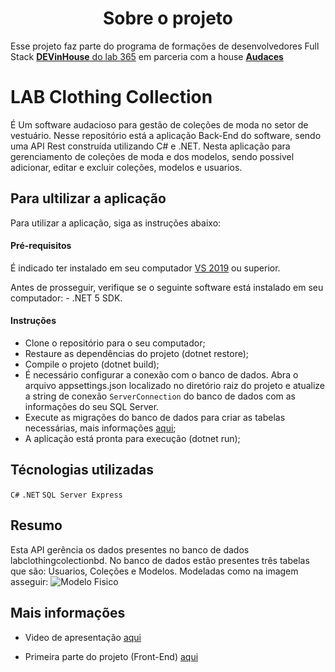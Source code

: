 <h1 align="center"> Sobre o projeto </h1>

Esse projeto faz parte do programa de formações de desenvolvedores Full Stack [**DEVinHouse** do lab 365](https://devinhouse.tech/) em parceria com a house [**Audaces**](https://audaces.com/pt-br)

# LAB Clothing Collection

É Um software audacioso para gestão de coleções de moda no setor de vestuário. Nesse repositório está a aplicação Back-End do software, sendo uma API Rest construída utilizando C# e .NET.
Nesta aplicação para gerenciamento de coleções de moda e dos modelos, sendo possivel adicionar, editar e excluir coleções, modelos e usuarios.

## Para ultilizar a aplicação

Para utilizar a aplicação, siga as instruções abaixo:

#### Pré-requisitos

É indicado ter instalado em seu computador [VS 2019](https://visualstudio.microsoft.com/pt-br/) ou superior.

Antes de prosseguir, verifique se o seguinte software está instalado em seu computador: - .NET 5 SDK.

#### Instruções

- Clone o repositório para o seu computador;
- Restaure as dependências do projeto (dotnet restore);
- Compile o projeto (dotnet build);
- É necessário configurar a conexão com o banco de dados.
  Abra o arquivo appsettings.json localizado no diretório raiz do projeto e atualize a string de conexão `ServerConnection` do banco de dados com as informações do seu SQL Server.
- Execute as migrações do banco de dados para criar as tabelas necessárias, mais informações [aqui](https://learn.microsoft.com/en-us/ef/core/managing-schemas/migrations/?tabs=dotnet-core-cli);
- A aplicação está pronta para execução (dotnet run);

## Técnologias utilizadas

`C#`
`.NET`
`SQL Server Express`

## Resumo

Esta API gerência os dados presentes no banco de dados labclothingcolectionbd.
No banco de dados estão presentes três tabelas que são: Usuarios, Coleções e Modelos. Modeladas como na imagem asseguir:
![Modelo Fisico](https://drive.google.com/file/d/1gx1zhvWfjfhz7mahKnvOBlJDPq1Sl_zJ/view?usp=sharing)

## Mais informações

- Video de apresentação [aqui]()

- Primeira parte do projeto (Front-End) [aqui](https://github.com/TrizCes/labClothingCollection)
